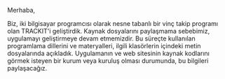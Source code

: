 Merhaba,

Biz, iki bilgisayar programcısı olarak nesne tabanlı bir vinç takip programı olan TRACKIT'i geliştirdik. Kaynak dosyalarını paylaşmama sebebimiz, uygulamayı geliştirmeye devam etmemizdir. Bu süreçte kullanılan programlama dillerini ve materyalleri, ilgili klasörlerin içindeki metin dosyalarında açıkladık. Uygulamanın ve web sitesinin kaynak kodlarını görmek isteyen bir kurum veya kuruluş olması durumunda, bu bilgileri paylaşacağız.
